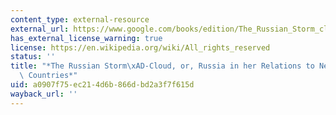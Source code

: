 ```yaml
---
content_type: external-resource
external_url: https://www.google.com/books/edition/The_Russian_Storm_cloud_Or_Russia_in_Her/vSHZBeziYksC?hl=en&gbpv=1
has_external_license_warning: true
license: https://en.wikipedia.org/wiki/All_rights_reserved
status: ''
title: "*The Russian Storm\xAD-Cloud, or, Russia in her Relations to Neighbouring\
  \ Countries*"
uid: a0907f75-ec21-4d6b-866d-bd2a3f7f615d
wayback_url: ''
---
```

